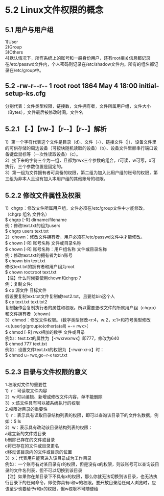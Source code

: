 # 5.2 Linux文件权限的概念  
## 5.1 用户与用户组  
1)User  
2)Group  
3)Others  
4)默认情况下，所有系统上的账号和一般身份用户，还有root相关信息都记录在/etc/passwd文件内，个人密码则记录在/etc/shadow文件内。所有的组名都记录在/etc/group中。  
## 5.2 -rw-r--r-- 1 root root 1864 May 4 18:00 initial-setup-ks.cfg  
分别代表：文件类型权限，链接数，文件拥有者，文件所属用户组，文件大小（Bytes），文件最后被修改时间，文件名  
## 5.2.1 【-】【rw-】【r--】【r--】解析    
1）第一个字符代表这个文件是目录（d）、文件（-）、链接文件（|）、设备文件里的可供存储的周边设备（可按块随机读取的设备）（b）、设备文件里额串行端口设备键盘鼠标等（一次性读取设备）（c）。    
2）接下来的字符三个为一组，且都为rwx三个参数的组合，r可读，w可写，x可执行，三个参数位置是固定的。  
3）第一组为文件拥有者可具备的权限，第二组为加入此用户组的账号的权限，第三组为非本人且没有加入本用户组的其他账号的权限。  
## 5.2.2 修改文件属性及权限   
1）chgrp：修改文件所属用户组，文件必须在/etc/group文件中才能修改。（chgrp 组名 文件名）  
  $ chgrp [-R] dirname/filename  
  例：修改text.txt的组为users  
  $ chgrp users text.txt  
2）chown：修改文件拥有者，用户必须在/etc/passwd文件中才能修改。  
  $ chown [-R] 账号名称 文件或目录名称  
  $ chown [-R] 账号名称：用户组名称 文件或目录名称  
  例：修改text.txt的拥有者为bin账号  
  $ chown bin text.txt  
     修改text.txt的拥有者和用户组为root  
  $ chown root:root text.txt  
【注】什么时候要使用chown和chgrp？  
  例：复制文件:  
  $ cp 源文件 目标文件  
  假设要复制text.txt文件复制成text2.txt，且要给bin这个人  
  $ cp text.txt text.txt2  
  复制操作会复制执行者的属性和权限，所以需要更改文件的所属用户组（chgrp）和文件拥有者（chown）  
3）chmod：修改文件权限。（数字类型修改<r:4，w:2，x:1>和符号类型修改<u(user)g(group)o(other)a(all) +-= rwx>）  
  $ chmod [-R] rwx相加的数字 文件或目录  
  例如：text.txt的属性为【-rwxrwxrwx】即777，修改为640  
  $ chmod 777 text.txt  
  例如：设置文件text.txt的权限为【-rwxr-xr-x】时：  
  $ chmod u=rwx,go=r-x text.txt  
## 5.2.3 目录与文件权限的意义  
1.权限对文件的重要性  
1）r：可读取文件内容  
2）w:可以编辑、新增或修改文件内容，单不能删除  
3）x:该文件具有可以被系统执行的权限  
2.权限对目录的重要性  
1）r：表示具有读取目录结构列表的权限，即可以查询该目录下的文件名数据，例如：$ ls  
2）w：表示具有改动该目录结构列表的权限：  
     a建立新的文件或目录  
     b删除已存在的文件或目录  
     c将已存在的文件或目录更名  
     d移动该目录内的文件或目录的位置  
3）x：代表用户能否进入该目录成为工作目录  
例如：一个账号有对某目录有r的权限，但是没有x的权限，则该账号可以查询该目录的文件名列表，但不可以切换到该目录  
【注】如果你在某目录下不具有x的权限，那么你就无法切换到该目录，也无法执行目录下的任何命令，即使你具有r和w的权限。要开放目录给任何人浏览时，应该至少也要给予r和x的权限，但w权限不可随便给  

  
  
  
  
  
  
  
  
  
  
  
  
  
  
  
  
  
  
  


